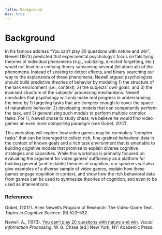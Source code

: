 ```yaml
---
title: Background
nav: true
---
```


# Background

In his famous address “You can’t play 20 questions with nature and win”, Newell (1973) predicted that experimental psychology’s focus on falsifying theories of individual phenomena (e.g., subitizing, directed forgetting, etc.) would not lead to a unifying theory subsuming several (let alone all) of the phenomena. Instead of seeking to detect effects, and binary searching our way to the explananda of these phenomena, Newell argued psychologists should build predictive theories of behavior by modeling 1) the structure of the task environment (i.e., context), 2) the subjects’ own goals, and 3) the invariant structure of the subjects’ processing mechanisms. Newell concludes that psychology will only make real progress in understanding the mind by 1) targeting tasks that are complex enough to cover the space of naturalistic behavior, 2) developing models that can competently perform the task, and 3) generalizing such models to perform multiple complex tasks. For 1), Newell chose to study chess; we believe he would find video games an even more compelling paradigm (see Gobet, 2017).

This workshop will explore how video games may be exemplary “complex tasks” that can be leveraged to collect rich, fine-grained behavioral data in the context of known goals and a rich task environment that is amenable to building cognitive models that promise to explain diverse cognitive strategies and capacities. While this workshop is primarily focused on evaluating the argument for video games’ sufficiency as a platform for building general (and testable) theories of cognition, our speakers will also give examples of a diverse sample of video games, explain how these games engage cognition in context, and show how the rich behavioral data from games can be used to synthesize theories of cognition, and even to be used as interventions.


### References
Gobet, (2017). Allen Newell’s Program of Research: The Video-Game Test. _Topics in Cognitive Science_. (9) 522–532.

Newell, A., (1973). [You can’t play 20 questions with nature and win](http://shelf2.library.cmu.edu/Tech/240474311.pdf). _Visual Information Processing_. W. G. Chase (ed.) New York, NY: Academic Press.